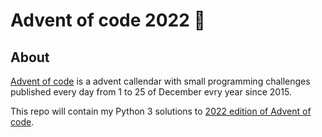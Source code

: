 # Advent of code 2022 :christmas_tree:

## About
[Advent of code](https://adventofcode.com) is a advent callendar with small programming challenges published every day from 1 to 25 of December evry year since 2015.

This repo will contain my Python 3 solutions to [2022 edition of Advent of code](https://adventofcode.com/2022).

